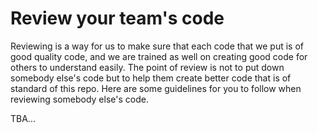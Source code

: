# Review your team's code

Reviewing is a way for us to make sure that each code that we put is of good quality code, and we are trained as well on creating good code for others to understand easily. The point of review is not to put down somebody else's code but to help them create better code that is of standard of this repo. Here are some guidelines for you to follow when reviewing somebody else's code.

TBA...